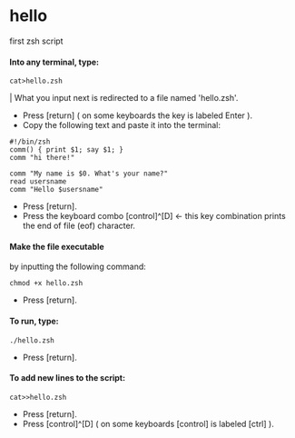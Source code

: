 # hello
first zsh script

#### Into any terminal, type:
```
cat>hello.zsh 
```
| What you input next is redirected to a file named 'hello.zsh'.
* Press [return] ( on some keyboards the key is labeled Enter ).
* Copy the following text and paste it into the terminal:
```
#!/bin/zsh
comm() { print $1; say $1; }
comm "hi there!"

comm "My name is $0. What's your name?"
read usersname
comm "Hello $usersname"
```
* Press [return].
* Press the keyboard combo [control]^[D] <- this key combination prints the end of file (eof) character.

#### Make the file executable
by inputting the following command:
```
chmod +x hello.zsh
```
* Press [return].
#### To run, type:
```
./hello.zsh
```
* Press [return].
#### To add new lines to the script:
```
cat>>hello.zsh
```
* Press [return].
* Press [control]^[D] ( on some keyboards [control] is labeled [ctrl] ).
